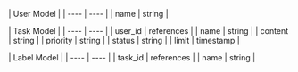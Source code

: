 | User Model |
| ---- | ---- |
| name | string |

| Task Model |
| ---- | ---- |
| user_id | references |
|  name  | string |
| content | string |
| priority | string |
| status | string |
| limit | timestamp |

| Label Model |
| ---- | ---- |
| task_id | references |
| name  | string |


